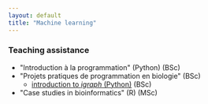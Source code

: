 ```yaml
---
layout: default
title: "Machine learning"
---
```


### Teaching assistance

* "Introduction à la programmation" (Python) (BSc)
* "Projets pratiques de programmation en biologie" (BSc)
	-  <a href="https://github.com/mzuer/mzuer.github.io/blob/master/teaching/intro_igraph.ipynb">introduction to *igraph* (Python)</a> (BSc)
* "Case studies in bioinformatics" (R) (MSc)

